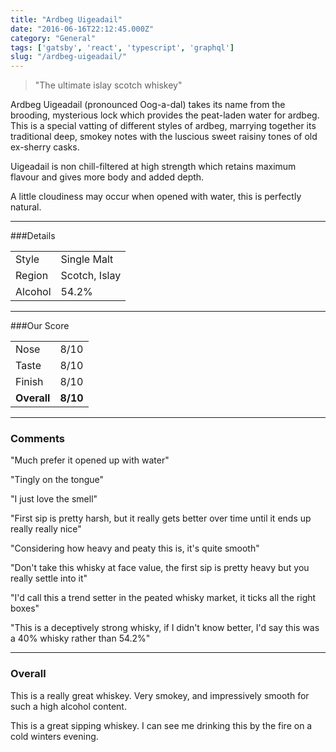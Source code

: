 ```yaml
---
title: "Ardbeg Uigeadail"
date: "2016-06-16T22:12:45.000Z"
category: "General"
tags: ['gatsby', 'react', 'typescript', 'graphql']
slug: "/ardbeg-uigeadail/"
---
```

> "The ultimate islay scotch whiskey"

Ardbeg Uigeadail (pronounced Oog-a-dal) takes its name from the brooding, mysterious lock which provides the peat-laden water for ardbeg. This is a special vatting of different styles of ardbeg, marrying together its traditional deep, smokey notes with the luscious sweet raisiny tones of old ex-sherry casks. 

Uigeadail is non chill-filtered at high strength which retains maximum flavour and gives more body and added depth. 

A little cloudiness may occur when opened with water, this is perfectly natural. 

---

###Details
<table>
<tr>
<td class="grey">Style</td><td>Single Malt</td>
</tr>
<tr>
<td class="grey">Region</td><td>Scotch, Islay</td>
</tr>
<tr>
<td class="grey">Alcohol</td><td>54.2%</td>
</tr>
</table>


---

###Our Score
<table class="score-table">
<tr>
<td class="grey">Nose</td><td>8/10</td>
</tr>
<tr>
<td class="grey">Taste</td><td>8/10</td>
</tr>
<tr>
<td class="grey">Finish</td><td>8/10</td>
</tr>
<tr>
<td class="grey"><strong>Overall</strong></td><td><strong>8/10</strong></td>
</tr>
</table>

---

### Comments
"Much prefer it opened up with water"

"Tingly on the tongue"

"I just love the smell"

"First sip is pretty harsh, but it really gets better over time until it ends up really really nice"

"Considering how heavy and peaty this is, it's quite smooth"

"Don't take this whisky at face value, the first sip is pretty heavy but you really settle into it"

"I'd call this a trend setter in the peated whisky market, it ticks all the right boxes" 

"This is a deceptively strong whisky, if I didn't know better, I'd say this was a 40% whisky rather than 54.2%"

---

### Overall
This is a really great whiskey. Very smokey, and impressively smooth for such a high alcohol content. 

This is a great sipping whiskey. I can see me drinking this by the fire on a cold winters evening.
    
